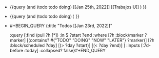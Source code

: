 - {{query (and (todo todo doing) [[Jan 25th, 2022]] [[Trabajos U]] ) }}
- {{query (and (todo todo doing)  ) }}
- #+BEGIN_QUERY
  {:title "Todos [[Jan 23rd, 2022]]"
  
   :query [:find (pull ?h [*])
  :in $ ?start ?end
  :where
  [?h :block/marker ?marker]
  [(contains? #{"TODO" "DOING" "NOW" "LATER"} ?marker)]
  [?h :block/scheduled ?day]
  [(> ?day ?start)]
  [(< ?day ?end)]
  ]
  :inputs [:7d-before :today]
  :collapsed? false}#+END_QUERY